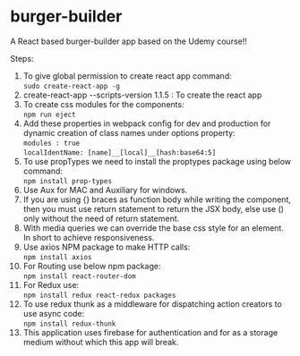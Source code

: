 # burger-builder

A React based burger-builder app based on the Udemy course!!

Steps:
1.  To give global permission to create react app command:</br>
    `sudo create-react-app -g`
2.  create-react-app <app-name> --scripts-version 1.1.5 : To create the react app
3.  To create css modules for the components:</br>
    `npm run eject`
4.  Add these properties in webpack config for dev and production for dynamic creation of class names under options property:</br>
         `modules : true `</br>
`localIdentName: [name]__[local]__[hash:base64:5]`
5.  To use propTypes we need to install the proptypes package using below command:</br>
    `npm install prop-types`
6.  Use Aux for MAC and Auxiliary for windows.
7.  If you are using {} braces as function body while writing the component, then you must use return statement to return the JSX body, else use () only without the need of return statement.
8.  With media queries we can override the base css style for an element. In short to achieve responsiveness.
9.  Use axios NPM package to make HTTP calls:</br>
    `npm install axios`
10. For Routing use below npm package:</br>
    `npm install react-router-dom`
11. For Redux use:</br>
    `npm install redux react-redux packages`
12. To use redux thunk as a middleware for dispatching action creators to use async code:</br>
    `npm install redux-thunk`
13. This application uses firebase for authentication and for as a storage medium without which this app will break.
